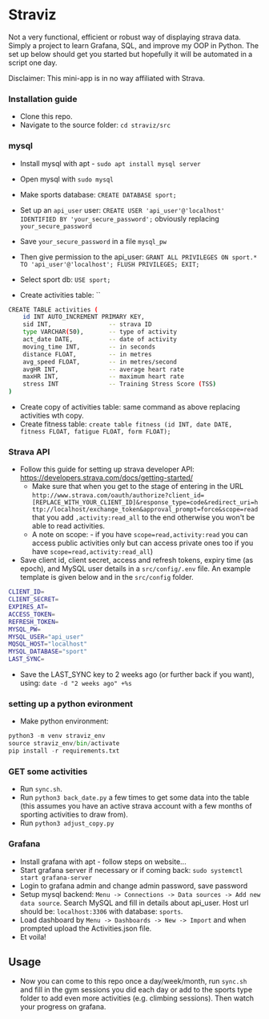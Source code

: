 # Straviz

Not a very functional, efficient or robust way of displaying strava data. Simply a project to learn Grafana, SQL, and improve my OOP in Python. The set up below should get you started but hopefully it will be automated in a script one day.

Disclaimer: This mini-app is in no way affiliated with Strava.

### Installation guide

- Clone this repo.
- Navigate to the source folder: `cd straviz/src`

### mysql
- Install mysql with apt - `sudo apt install mysql server`
- Open mysql with `sudo mysql`
- Make sports database: `CREATE DATABASE sport;`

- Set up an `api_user` user: `CREATE USER 'api_user'@'localhost' IDENTIFIED BY 'your_secure_password';` obviously replacing `your_secure_password`
- Save `your_secure_password` in a file `mysql_pw`
- Then give permission to the api_user: `GRANT ALL PRIVILEGES ON sport.* TO 'api_user'@'localhost'; FLUSH PRIVILEGES; EXIT;`

- Select sport db: `USE sport;`
- Create activities table: ``
```sh
CREATE TABLE activities (
    id INT AUTO_INCREMENT PRIMARY KEY,
    sid INT,                -- strava ID
    type VARCHAR(50),       -- type of activity
    act_date DATE,          -- date of activity
    moving_time INT,        -- in seconds
    distance FLOAT,         -- in metres
    avg_speed FLOAT,        -- in metres/second
    avgHR INT,              -- average heart rate
    maxHR INT,              -- maximum heart rate
    stress INT              -- Training Stress Score (TSS)
)
```
- Create copy of activities table: same command as above replacing activities wth copy.
- Create fitness table: `create table fitness (id INT, date DATE, fitness FLOAT, fatigue FLOAT, form FLOAT);`


### Strava API
- Follow this guide for setting up strava developer API: https://developers.strava.com/docs/getting-started/
    - Make sure that when you get to the stage of entering in the URL `http://www.strava.com/oauth/authorize?client_id=[REPLACE_WITH_YOUR_CLIENT_ID]&response_type=code&redirect_uri=http://localhost/exchange_token&approval_prompt=force&scope=read` that you add `,activity:read_all` to the end otherwise you won't be able to read activities.
    - A note on scope: - if you have `scope=read,activity:read` you can access public activities only but can access private ones too if you have `scope=read,activity:read_all`)
- Save client id, client secret, access and refresh tokens, expiry time (as epoch), and MySQL user details in a `src/config/.env` file. An example template is given below and in the `src/config` folder.
```sh
CLIENT_ID=
CLIENT_SECRET=
EXPIRES_AT=
ACCESS_TOKEN=
REFRESH_TOKEN=
MYSQL_PW=
MYSQL_USER="api_user"
MQSQL_HOST="localhost"
MYSQL_DATABASE="sport"
LAST_SYNC=
```
- Save the LAST_SYNC key to 2 weeks ago (or further back if you want), using: `date -d "2 weeks ago" +%s`
### setting up a python evironment
- Make python environment:
```py
python3 -m venv straviz_env
source straviz_env/bin/activate
pip install -r requirements.txt
```

### GET some activities
- Run `sync.sh`. 
- Run `python3 back_date.py` a few times to get some data into the table (this assumes you have an active strava account with a few months of sporting activities to draw from).
- Run `python3 adjust_copy.py`


### Grafana
- Install grafana with apt - follow steps on website...
- Start grafana server if necessary or if coming back: `sudo systemctl start grafana-server`
- Login to grafana admin and change admin password, save password
- Setup mysql backend: `Menu -> Connections -> Data sources -> Add new data source`. Search MySQL and fill in details about api_user. Host url should be: `localhost:3306` with database: `sports`.
- Load dashboard by `Menu -> Dashboards -> New -> Import` and when prompted upload the Activities.json file.
- Et voila!

## Usage

- Now you can come to this repo once a day/week/month, run `sync.sh` and fill in the gym sessions you did each day or add to the sports type folder to add even more activities (e.g. climbing sessions). Then watch your progress on grafana.
